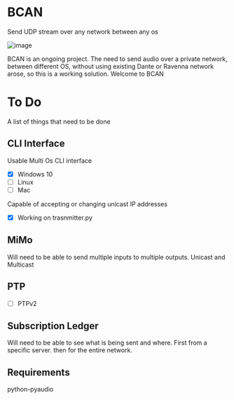 # BCAN
Send UDP stream over any network between any os

![image](https://user-images.githubusercontent.com/21957617/206717972-94a0e5f4-df21-4798-85d8-a3a9f745b81a.png)

BCAN is an ongoing project.
The need to send audio over a private network, between different OS, without using existing Dante or Ravenna network arose, so this is a working solution. 
Welcome to BCAN

# To Do

A list of things that need to be done 

## CLI Interface
Usable Multi Os CLI interface 
- [x] Windows 10
- [ ] Linux
- [ ] Mac

Capable of accepting or changing unicast IP addresses
- [x] Working on trasnmitter.py

## MiMo
Will need to be able to send multiple inputs to multiple outputs.
Unicast and Multicast

## PTP
- [ ] PTPv2

## Subscription Ledger
Will need to be able to see what is being sent and where.
First from a specific server. then for the entire network.


## Requirements
python-pyaudio
